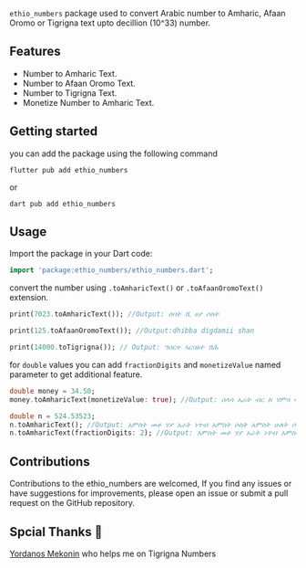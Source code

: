 `ethio_numbers` package used to convert Arabic number to Amharic, Afaan Oromo or Tigrigna text upto decillion (10^33) number.

## Features

* Number to Amharic Text.
* Number to Afaan Oromo Text.
* Number to Tigrigna Text.
* Monetize Number to Amharic Text.

## Getting started
you can add the package using the following command

```
flutter pub add ethio_numbers
```
or

```
dart pub add ethio_numbers
```


## Usage
Import the package in your Dart code:
```dart
import 'package:ethio_numbers/ethio_numbers.dart';
```
convert the number using `.toAmharicText()` or `.toAfaanOromoText()` extension.


```dart
print(7023.toAmharicText()); //Output: ሰባት ሺ ሀያ ሶስት

print(125.toAfaanOromoText()); //Output:dhibba digdamii shan

print(14000.toTigrigna()); // Output: ዓሰርተ ኣርባዕተ ሽሕ


```

for `double` values you can add `fractionDigits` and `monetizeValue` named parameter to get additional feature.

```dart
double money = 34.50;
money.toAmharicText(monetizeValue: true); //Output: ሰላሳ አራት ብር ከ ሃምሳ ሳንቲም

double n = 524.53523;
n.toAmharicText(); //Output: አምስት መቶ ሃያ አራት ነጥብ አምስት ሶስት አምስት ሁለት ሶስት
n.toAmharicText(fractionDigits: 2); //Output: አምስት መቶ ሃያ አራት ነጥብ አምስት አራት

```

## Contributions

Contributions to the ethio_numbers are welcomed, If you find any issues or have suggestions for improvements, please open an issue or submit a pull request on the GitHub repository.

## Spcial Thanks 🙏

[Yordanos Mekonin](https://www.linkedin.com/in/yordanos-mekonen-2096ab228?lipi=urn%3Ali%3Apage%3Ad_flagship3_profile_view_base_contact_details%3Bdq2nJzBvRgufQkP9rIS7MA%3D%3D) who helps me on Tigrigna Numbers
